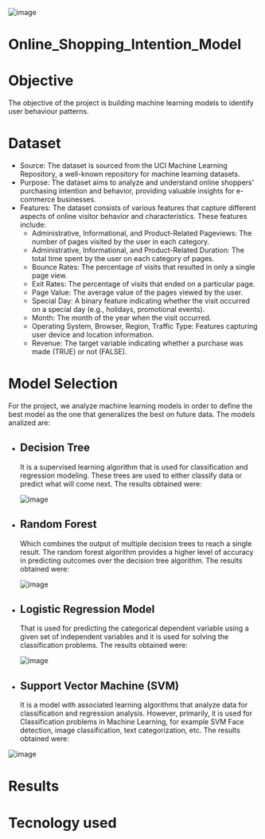 ![image](https://github.com/sonila15/Online_Shopping_Intention_Model/assets/118692087/0dc919df-63b7-4e82-b6d1-9d8fc31ef5d3)

# Online_Shopping_Intention_Model

# Objective

The objective of the project is building machine learning models to identify user behaviour patterns.

# Dataset

- Source: The dataset is sourced from the UCI Machine Learning Repository, a well-known repository for machine learning datasets.
- Purpose: The dataset aims to analyze and understand online shoppers' purchasing intention and behavior, providing valuable insights for e-commerce businesses.
- Features: The dataset consists of various features that capture different aspects of online visitor behavior and characteristics. These features include:
  - Administrative, Informational, and Product-Related Pageviews: The number of pages visited by the user in each category.
  - Administrative, Informational, and Product-Related Duration: The total time spent by the user on each category of pages.
  - Bounce Rates: The percentage of visits that resulted in only a single page view.
  - Exit Rates: The percentage of visits that ended on a particular page.
  - Page Value: The average value of the pages viewed by the user.
  - Special Day: A binary feature indicating whether the visit occurred on a special day (e.g., holidays, promotional events).
  - Month: The month of the year when the visit occurred.
  - Operating System, Browser, Region, Traffic Type: Features capturing user device and location information.
  - Revenue: The target variable indicating whether a purchase was made (TRUE) or not (FALSE).

# Model Selection
For the project, we analyze machine learning models in order to define the best model as the one that generalizes the best on future data. The models analized are:

- ## Decision Tree
  It is a supervised learning algorithm that is used for classification and regression modeling. These trees are used to either classify data or predict what will come next. The results obtained were:
  
  ![image](https://github.com/sonila15/Online_Shopping_Intention_Model/assets/118692087/9caff2a8-3421-4788-9ba4-688f7392f4ac)

- ## Random Forest 
  Which combines the output of multiple decision trees to reach a single result. The random forest algorithm provides a higher level of accuracy in predicting outcomes over the decision tree algorithm. The results obtained were:
  
  ![image](https://github.com/sonila15/Online_Shopping_Intention_Model/assets/118692087/37669ba9-5dba-46b8-bdba-c60463536b29)
  
- ## Logistic Regression Model 
  That is used for predicting the categorical dependent variable using a given set of independent variables and it is used for solving the classification problems. The results obtained were:
   
   ![image](https://github.com/sonila15/Online_Shopping_Intention_Model/assets/118692087/67af0cd0-b487-4003-a360-a49efac128c1)

- ## Support Vector Machine (SVM) 
  It is a model with associated learning algorithms that analyze data for classification and regression analysis. However, primarily, it is used for Classification problems in Machine Learning, for example SVM Face detection, image classification, text categorization, etc. The results obtained were:
 
 ![image](https://github.com/sonila15/Online_Shopping_Intention_Model/assets/118692087/996ffd0e-254e-4315-bcf3-517ba263e88d)
 
 # Results
 
 # Tecnology used




